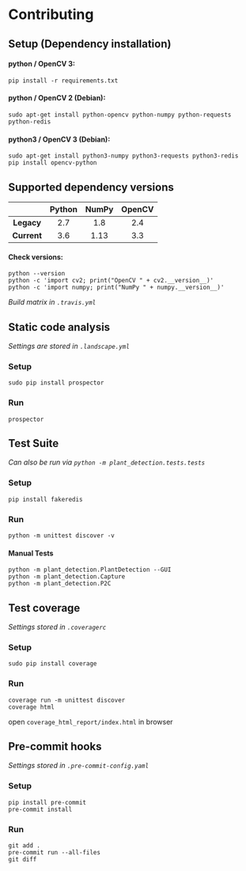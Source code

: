 # Contributing

## Setup (Dependency installation)
#### python / OpenCV 3:
`pip install -r requirements.txt`
#### python / OpenCV 2 (Debian):
`sudo apt-get install python-opencv python-numpy python-requests python-redis`
#### python3 / OpenCV 3 (Debian):
```
sudo apt-get install python3-numpy python3-requests python3-redis
pip install opencv-python
```

## Supported dependency versions
|             | Python | NumPy | OpenCV |
|:-----------:|:------:|:-----:|:------:|
| **Legacy**  | 2.7    | 1.8   | 2.4    |
| **Current** | 3.6    | 1.13  | 3.3    |
#### Check versions:
```
python --version
python -c 'import cv2; print("OpenCV " + cv2.__version__)'
python -c 'import numpy; print("NumPy " + numpy.__version__)'
```
_Build matrix in `.travis.yml`_

## Static code analysis
_Settings are stored in `.landscape.yml`_
### Setup
`sudo pip install prospector`
### Run
`prospector`

## Test Suite
_Can also be run via `python -m plant_detection.tests.tests`_
### Setup
`pip install fakeredis`
### Run
`python -m unittest discover -v`
#### Manual Tests
```
python -m plant_detection.PlantDetection --GUI
python -m plant_detection.Capture
python -m plant_detection.P2C
```

## Test coverage
_Settings stored in `.coveragerc`_
### Setup
`sudo pip install coverage`
### Run
```
coverage run -m unittest discover
coverage html
```
open `coverage_html_report/index.html` in browser

## Pre-commit hooks
_Settings stored in `.pre-commit-config.yaml`_
### Setup
```
pip install pre-commit
pre-commit install
```
### Run
```
git add .
pre-commit run --all-files
git diff
```
